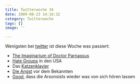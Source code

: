 ```yaml
---
title: Twitterwoche 34
date: 2009-08-23 14:16:32
category: Twitterwoche
tags: []
image: ''

---
```


Wenigsten bei [twitter](http://twitter.com/Misanthrop) ist diese Woche was passiert:
* [The Imaginarium of Doctor Parnassus](http://www.antilabelblog.com/?p=1942)
* [Hate Groups](http://www.splcenter.org/intel/map/hate.jsp) in den USA
* Das [Katzenklavier](http://en.wikipedia.org/wiki/Katzenklavier)
* [Die Angst](http://www.trendopfer.de/wahrheit/2009/08/wenn-unternehmen-twittern/) vor dem Bekannten
* [Good](http://www.youtube.com/watch?v=W4bDfIgN76E), dass die Arsonsists wieder was von sich hören lassen

